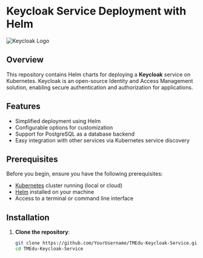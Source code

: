 # Keycloak Service Deployment with Helm

![Keycloak Logo](https://www.keycloak.org/favicon.ico)

## Overview

This repository contains Helm charts for deploying a **Keycloak** service on Kubernetes. Keycloak is an open-source Identity and Access Management solution, enabling secure authentication and authorization for applications.

## Features

- Simplified deployment using Helm
- Configurable options for customization
- Support for PostgreSQL as a database backend
- Easy integration with other services via Kubernetes service discovery

## Prerequisites

Before you begin, ensure you have the following prerequisites:

- [Kubernetes](https://kubernetes.io/docs/setup/) cluster running (local or cloud)
- [Helm](https://helm.sh/docs/intro/install/) installed on your machine
- Access to a terminal or command line interface

## Installation

1. **Clone the repository**:

   ```bash
   git clone https://github.com/YourUsername/TMEdu-Keycloak-Service.git
   cd TMEdu-Keycloak-Service
